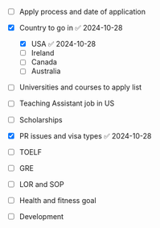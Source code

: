 
- [ ] Apply process and date of application
- [x] Country to go in ✅ 2024-10-28
	- [x] USA ✅ 2024-10-28
	- [ ] Ireland
	- [ ] Canada 
	- [ ] Australia 
- [ ] Universities and courses to apply list 
- [ ] Teaching Assistant job in US
- [ ] Scholarships
- [x] PR issues and visa types ✅ 2024-10-28
- [ ] TOELF 
- [ ] GRE 
- [ ] LOR and SOP 
- [ ] Health and fitness goal
- [ ] Development 




